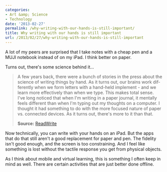 ```yaml
---
categories:
- Art &amp; Science
- Technology
date: '2013-02-27'
permalink: /why-writing-with-our-hands-is-still-important/
title: Why writing with our hands is still important
url: /2013/02/27/why-writing-with-our-hands-is-still-important
---
```


A lot of my peers are surprised that I take notes with a cheap pen and a MUJI notebook instead of on my iPad. I think better on paper.

Turns out, there's some science behind it...

<blockquote>A few years back, there were a bunch of sto­ries in the press about the sci­ence of writ­ing things by hand. As it turns out, our brains work dif­fer­ent­ly when we form let­ters with a hand-held imple­ment - and we learn more effec­tive­ly than when we type. This makes total sense. I've long noticed that when I'm writ­ing in a paper jour­nal, it men­tal­ly feels dif­fer­ent than when I'm typ­ing out my thoughts on a com­put­er. I thought it had some­thing to do with the more focused nature of paper vs. con­nect­ed devices. As it turns out, there's more to it than that.

<strong>Source:</strong> <a href="http://readwrite.com/2013/01/11/why-writing-with-our-hands-is-still-important">ReadWrite</a></blockquote>

Now technically, you can write with your hands on an iPad. But the apps that do that still aren't a good replacement for paper and pen. The fidelity isn't good enough, and the screen is too constraining. And I feel like something is lost without the tactile response you get from physical objects.

As I think about mobile and virtual learning, this is something I often keep in mind as well. There are certain activities that are just better done offline.